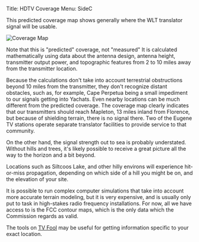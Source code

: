 Title: HDTV Coverage
Menu: SideC

This predicted coverage map shows generally where the WLT translator
signal will be usable.

![Coverage Map]({static}/images/coverage_map.jpg)

Note that this is "predicted" coverage, not "measured" It is
calculated mathematically using data about the antenna design, antenna
height, transmitter output power, and topographic features from 2 to
10 miles away from the transmitter location.

Because the calculations don't take into account terrestrial
obstructions beyond 10 miles from the transmitter, they don't
recognize distant obstacles, such as, for example, Cape Perpetua being
a small impediment to our signals getting into Yachats. Even nearby
locations can be much different from the predicted coverage. The
coverage map clearly indicates that our transmitters should reach
Mapleton, 13 miles inland from Florence, but because of shielding
terrain, there is no signal there. Two of the Eugene TV stations
operate separate translator facilities to provide service to that
community.

On the other hand, the signal strength out to sea is probably
understated. Without hills and trees, it's likely possible to receive
a great picture all the way to the horizon and a bit beyond.

Locations such as Siltcoos Lake, and other hilly environs will
experience hit-or-miss propagation, depending on which side of a hill
you might be on, and the elevation of your site.

It is possible to run complex computer simulations that take into
account more accurate terrain modeling, but it is very expensive, and
is usually only put to task in high-stakes radio frequency
installations. For now, all we have access to is the FCC contour maps,
which is the only data which the Commission regards as valid.

The tools on [TV Fool](https://www.tvfool.com/) may be useful for
getting information specific to your exact location.
